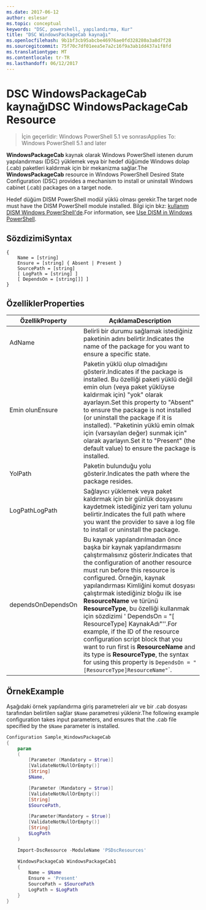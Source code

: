 ```yaml
---
ms.date: 2017-06-12
author: eslesar
ms.topic: conceptual
keywords: "DSC, powershell, yapılandırma, Kur"
title: "DSC WindowsPackageCab kaynağı"
ms.openlocfilehash: 9b1bf3cb95abcbe46976ae0fd328280a3a8d7f28
ms.sourcegitcommit: 75f70c7df01eea5e7a2c16f9a3ab1dd437a1f8fd
ms.translationtype: MT
ms.contentlocale: tr-TR
ms.lasthandoff: 06/12/2017
---
```

# <a name="dsc-windowspackagecab-resource"></a><span data-ttu-id="f167b-103">DSC WindowsPackageCab kaynağı</span><span class="sxs-lookup"><span data-stu-id="f167b-103">DSC WindowsPackageCab Resource</span></span>

> <span data-ttu-id="f167b-104">İçin geçerlidir: Windows PowerShell 5.1 ve sonrası</span><span class="sxs-lookup"><span data-stu-id="f167b-104">Applies To: Windows PowerShell 5.1 and later</span></span>

<span data-ttu-id="f167b-105">**WindowsPackageCab** kaynak olarak Windows PowerShell istenen durum yapılandırması (DSC) yüklemek veya bir hedef düğümde Windows dolap (.cab) paketleri kaldırmak için bir mekanizma sağlar.</span><span class="sxs-lookup"><span data-stu-id="f167b-105">The **WindowsPackageCab** resource in Windows PowerShell Desired State Configuration (DSC) provides a mechanism to install or uninstall Windows cabinet (.cab) packages on a target node.</span></span>

<span data-ttu-id="f167b-106">Hedef düğüm DISM PowerShell modül yüklü olması gerekir.</span><span class="sxs-lookup"><span data-stu-id="f167b-106">The target node must have the DISM PowerShell module installed.</span></span> <span data-ttu-id="f167b-107">Bilgi için bkz: [kullanım DISM Windows PowerShell'de](https://msdn.microsoft.com/en-us/windows/hardware/commercialize/manufacture/desktop/use-dism-in-windows-powershell-s14).</span><span class="sxs-lookup"><span data-stu-id="f167b-107">For information, see [Use DISM in Windows PowerShell](https://msdn.microsoft.com/en-us/windows/hardware/commercialize/manufacture/desktop/use-dism-in-windows-powershell-s14).</span></span> 


## <a name="syntax"></a><span data-ttu-id="f167b-108">Sözdizimi</span><span class="sxs-lookup"><span data-stu-id="f167b-108">Syntax</span></span>

```
{
    Name = [string]
    Ensure = [string] { Absent | Present }
    SourcePath = [string]
    [ LogPath = [string] ]
    [ DependsOn = [string[]] ]
}
```

## <a name="properties"></a><span data-ttu-id="f167b-109">Özellikler</span><span class="sxs-lookup"><span data-stu-id="f167b-109">Properties</span></span>

|  <span data-ttu-id="f167b-110">Özellik</span><span class="sxs-lookup"><span data-stu-id="f167b-110">Property</span></span>  |  <span data-ttu-id="f167b-111">Açıklama</span><span class="sxs-lookup"><span data-stu-id="f167b-111">Description</span></span>   | 
|---|---| 
| <span data-ttu-id="f167b-112">Ad</span><span class="sxs-lookup"><span data-stu-id="f167b-112">Name</span></span>| <span data-ttu-id="f167b-113">Belirli bir durumu sağlamak istediğiniz paketinin adını belirtir.</span><span class="sxs-lookup"><span data-stu-id="f167b-113">Indicates the name of the package for you want to ensure a specific state.</span></span>| 
| <span data-ttu-id="f167b-114">Emin olun</span><span class="sxs-lookup"><span data-stu-id="f167b-114">Ensure</span></span>| <span data-ttu-id="f167b-115">Paketin yüklü olup olmadığını gösterir.</span><span class="sxs-lookup"><span data-stu-id="f167b-115">Indicates if the package is installed.</span></span> <span data-ttu-id="f167b-116">Bu özelliği paketi yüklü değil emin olun (veya paket yüklüyse kaldırmak için) "yok" olarak ayarlayın.</span><span class="sxs-lookup"><span data-stu-id="f167b-116">Set this property to "Absent" to ensure the package is not installed (or uninstall the package if it is installed).</span></span> <span data-ttu-id="f167b-117">"Paketinin yüklü emin olmak için (varsayılan değer) sunmak için" olarak ayarlayın.</span><span class="sxs-lookup"><span data-stu-id="f167b-117">Set it to "Present" (the default value) to ensure the package is installed.</span></span>|
| <span data-ttu-id="f167b-118">Yol</span><span class="sxs-lookup"><span data-stu-id="f167b-118">Path</span></span>| <span data-ttu-id="f167b-119">Paketin bulunduğu yolu gösterir.</span><span class="sxs-lookup"><span data-stu-id="f167b-119">Indicates the path where the package resides.</span></span>| 
| <span data-ttu-id="f167b-120">LogPath</span><span class="sxs-lookup"><span data-stu-id="f167b-120">LogPath</span></span>| <span data-ttu-id="f167b-121">Sağlayıcı yüklemek veya paket kaldırmak için bir günlük dosyasını kaydetmek istediğiniz yeri tam yolunu belirtir.</span><span class="sxs-lookup"><span data-stu-id="f167b-121">Indicates the full path where you want the provider to save a log file to install or uninstall the package.</span></span>| 
| <span data-ttu-id="f167b-122">dependsOn</span><span class="sxs-lookup"><span data-stu-id="f167b-122">DependsOn</span></span> | <span data-ttu-id="f167b-123">Bu kaynak yapılandırılmadan önce başka bir kaynak yapılandırmasını çalıştırmalısınız gösterir.</span><span class="sxs-lookup"><span data-stu-id="f167b-123">Indicates that the configuration of another resource must run before this resource is configured.</span></span> <span data-ttu-id="f167b-124">Örneğin, kaynak yapılandırması Kimliğini komut dosyası çalıştırmak istediğiniz bloğu ilk ise **ResourceName** ve türünü **ResourceType**, bu özelliği kullanmak için sözdizimi ' DependsOn = "[ ResourceType] KaynakAdı"''.</span><span class="sxs-lookup"><span data-stu-id="f167b-124">For example, if the ID of the resource configuration script block that you want to run first is **ResourceName** and its type is **ResourceType**, the syntax for using this property is `DependsOn = "[ResourceType]ResourceName"`\`.</span></span>| 

## <a name="example"></a><span data-ttu-id="f167b-125">Örnek</span><span class="sxs-lookup"><span data-stu-id="f167b-125">Example</span></span>

<span data-ttu-id="f167b-126">Aşağıdaki örnek yapılandırma giriş parametreleri alır ve bir .cab dosyası tarafından belirtilen sağlar `$Name` parametresi yüklenir.</span><span class="sxs-lookup"><span data-stu-id="f167b-126">The following example configuration takes input parameters, and ensures that the .cab file specified by the `$Name` parameter is installed.</span></span>

```powershell
Configuration Sample_WindowsPackageCab
{
    param
    (
        [Parameter (Mandatory = $true)]
        [ValidateNotNullOrEmpty()]
        [String]
        $Name,

        [Parameter (Mandatory = $true)]
        [ValidateNotNullOrEmpty()]
        [String]
        $SourcePath,

        [Parameter(Mandatory = $true)]
        [ValidateNotNullOrEmpty()]
        [String]
        $LogPath
    )

    Import-DscResource -ModuleName 'PSDscResources'

    WindowsPackageCab WindowsPackageCab1
    {
        Name = $Name
        Ensure = 'Present'
        SourcePath = $SourcePath
        LogPath = $LogPath
    }
}
```

